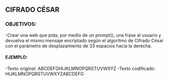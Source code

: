 ## CIFRADO CÉSAR

### OBJETIVOS:

-Crear una web que pida, por medio de un prompt(), una frase al usuario y devuelva el mismo mensaje encriptado según el algoritmo de Cifrado César con el parámetro de desplazamiento de 33 espacios hacia la derecha.

#### EJEMPLO:

-Texto original: ABCDEFGHIJKLMNOPQRSTUVWXYZ
-Texto codificado: HIJKLMNOPQRSTUVWXYZABCDEFG
